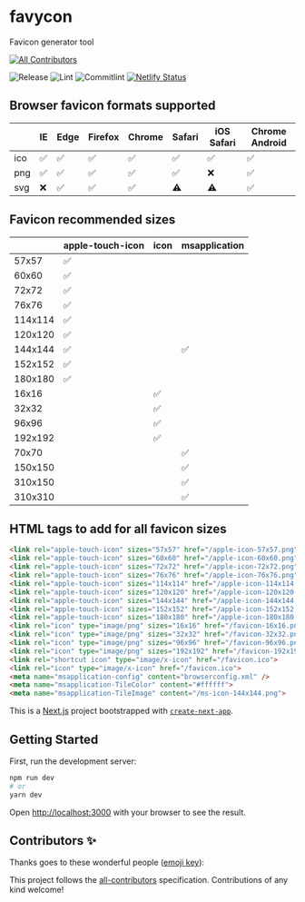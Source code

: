 # favycon

Favicon generator tool

<!-- ALL-CONTRIBUTORS-BADGE:START - Do not remove or modify this section -->
[![All Contributors](https://img.shields.io/badge/all_contributors-0-orange.svg?style=flat-square)](#contributors-)
<!-- ALL-CONTRIBUTORS-BADGE:END -->
![Release](https://github.com/ruisaraiva19/favycon/workflows/Release/badge.svg)
![Lint](https://github.com/ruisaraiva19/favycon/workflows/Lint/badge.svg)
![Commitlint](https://github.com/ruisaraiva19/favycon/workflows/Commitlint/badge.svg)
[![Netlify Status](https://api.netlify.com/api/v1/badges/d2e6694d-1f2c-4b50-ad21-ff5c3fcbc3c4/deploy-status)](https://app.netlify.com/sites/favycon/deploys)

## Browser favicon formats supported

|     | IE  | Edge | Firefox | Chrome | Safari | iOS Safari | Chrome Android |
| --- | --- | ---- | ------- | ------ | ------ | ---------- | -------------- |
| ico | ✅   | ✅    | ✅       | ✅      | ✅      | ✅          | ✅              |
| png | ✅   | ✅    | ✅       | ✅      | ✅      | ❌          | ✅              |
| svg | ❌   | ✅    | ✅       | ✅      | ⚠️      | ⚠️          | ✅              |

## Favicon recommended sizes

|         | apple-touch-icon | icon | msapplication |
| ------- | ---------------- | ---- | ------------- |
| 57x57   | ✅                |      |               |
| 60x60   | ✅                |      |               |
| 72x72   | ✅                |      |               |
| 76x76   | ✅                |      |               |
| 114x114 | ✅                |      |               |
| 120x120 | ✅                |      |               |
| 144x144 | ✅                |      | ✅             |
| 152x152 | ✅                |      |               |
| 180x180 | ✅                |      |               |
| 16x16   |                  | ✅    |               |
| 32x32   |                  | ✅    |               |
| 96x96   |                  | ✅    |               |
| 192x192 |                  | ✅    |               |
| 70x70   |                  |      | ✅             |
| 150x150 |                  |      | ✅             |
| 310x150 |                  |      | ✅             |
| 310x310 |                  |      | ✅             |

## HTML tags to add for all favicon sizes

```html
<link rel="apple-touch-icon" sizes="57x57" href="/apple-icon-57x57.png">
<link rel="apple-touch-icon" sizes="60x60" href="/apple-icon-60x60.png">
<link rel="apple-touch-icon" sizes="72x72" href="/apple-icon-72x72.png">
<link rel="apple-touch-icon" sizes="76x76" href="/apple-icon-76x76.png">
<link rel="apple-touch-icon" sizes="114x114" href="/apple-icon-114x114.png">
<link rel="apple-touch-icon" sizes="120x120" href="/apple-icon-120x120.png">
<link rel="apple-touch-icon" sizes="144x144" href="/apple-icon-144x144.png">
<link rel="apple-touch-icon" sizes="152x152" href="/apple-icon-152x152.png">
<link rel="apple-touch-icon" sizes="180x180" href="/apple-icon-180x180.png">
<link rel="icon" type="image/png" sizes="16x16" href="/favicon-16x16.png">
<link rel="icon" type="image/png" sizes="32x32" href="/favicon-32x32.png">
<link rel="icon" type="image/png" sizes="96x96" href="/favicon-96x96.png">
<link rel="icon" type="image/png" sizes="192x192" href="/favicon-192x192.png">
<link rel="shortcut icon" type="image/x-icon" href="/favicon.ico">
<link rel="icon" type="image/x-icon" href="/favicon.ico">
<meta name="msapplication-config" content="browserconfig.xml" />
<meta name="msapplication-TileColor" content="#ffffff">
<meta name="msapplication-TileImage" content="/ms-icon-144x144.png">
```

This is a [Next.js](https://nextjs.org/) project bootstrapped with [`create-next-app`](https://github.com/zeit/next.js/tree/canary/packages/create-next-app).

## Getting Started

First, run the development server:

```bash
npm run dev
# or
yarn dev
```

Open [http://localhost:3000](http://localhost:3000) with your browser to see the result.

## Contributors ✨

Thanks goes to these wonderful people ([emoji key](https://allcontributors.org/docs/en/emoji-key)):

<!-- ALL-CONTRIBUTORS-LIST:START - Do not remove or modify this section -->
<!-- prettier-ignore-start -->
<!-- markdownlint-disable -->
<!-- markdownlint-enable -->
<!-- prettier-ignore-end -->
<!-- ALL-CONTRIBUTORS-LIST:END -->

This project follows the [all-contributors](https://github.com/all-contributors/all-contributors) specification. Contributions of any kind welcome!